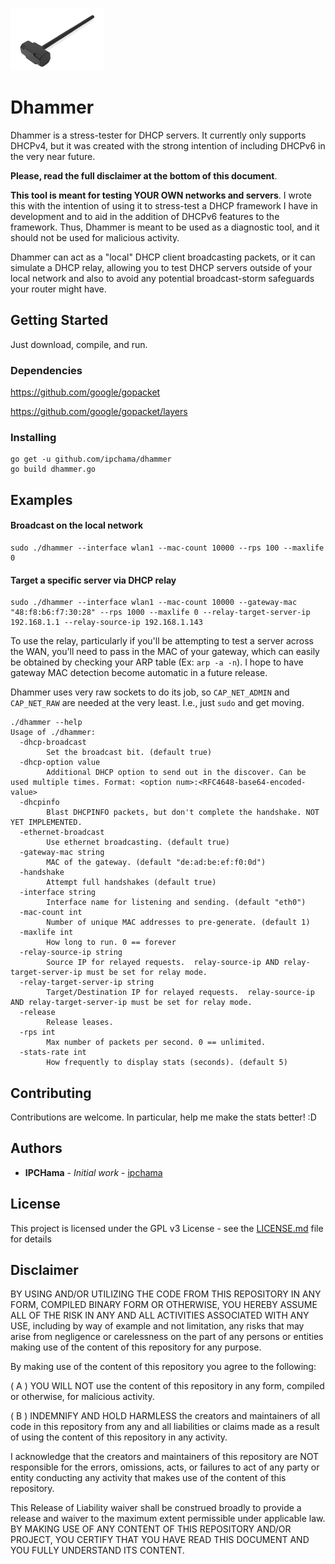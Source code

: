 ![alt text](sledge.jpg "Dhammer")

# Dhammer

Dhammer is a stress-tester for DHCP servers.  It currently only supports DHCPv4, but it was created with the strong intention of including DHCPv6 in the very near future.

**Please, read the full disclaimer at the bottom of this document**.

**This tool is meant for testing YOUR OWN networks and servers**.  I wrote this with the intention of using it to stress-test a DHCP framework I have in development and to aid in the addition of DHCPv6 features to the framework.  Thus, Dhammer is meant to be used as a diagnostic tool, and it should not be used for malicious activity.

Dhammer can act as a "local" DHCP client broadcasting packets, or it can simulate a DHCP relay, allowing you to test DHCP servers outside of your local network and also to avoid any potential broadcast-storm safeguards your router might have.

## Getting Started

Just download, compile, and run.

### Dependencies

https://github.com/google/gopacket

https://github.com/google/gopacket/layers

### Installing

```
go get -u github.com/ipchama/dhammer
go build dhammer.go
```
## Examples
#### Broadcast on the local network 
```
sudo ./dhammer --interface wlan1 --mac-count 10000 --rps 100 --maxlife 0
```
#### Target a specific server via DHCP relay
```
sudo ./dhammer --interface wlan1 --mac-count 10000 --gateway-mac "48:f8:b6:f7:30:28" --rps 1000 --maxlife 0 --relay-target-server-ip 192.168.1.1 --relay-source-ip 192.168.1.143
```
To use the relay, particularly if you'll be attempting to test a server across the WAN, you'll need to pass in the MAC of your gateway, which can easily be obtained by checking your ARP table (Ex: `arp -a -n`).  I hope to have gateway MAC detection become automatic in a future release.

Dhammer uses very raw sockets to do its job, so `CAP_NET_ADMIN` and `CAP_NET_RAW` are needed at the very least.  I.e., just `sudo` and get moving.

```
./dhammer --help
Usage of ./dhammer:
  -dhcp-broadcast
    	Set the broadcast bit. (default true)
  -dhcp-option value
    	Additional DHCP option to send out in the discover. Can be used multiple times. Format: <option num>:<RFC4648-base64-encoded-value>
  -dhcpinfo
    	Blast DHCPINFO packets, but don't complete the handshake. NOT YET IMPLEMENTED.
  -ethernet-broadcast
    	Use ethernet broadcasting. (default true)
  -gateway-mac string
    	MAC of the gateway. (default "de:ad:be:ef:f0:0d")
  -handshake
    	Attempt full handshakes (default true)
  -interface string
    	Interface name for listening and sending. (default "eth0")
  -mac-count int
    	Number of unique MAC addresses to pre-generate. (default 1)
  -maxlife int
    	How long to run. 0 == forever
  -relay-source-ip string
    	Source IP for relayed requests.  relay-source-ip AND relay-target-server-ip must be set for relay mode.
  -relay-target-server-ip string
    	Target/Destination IP for relayed requests.  relay-source-ip AND relay-target-server-ip must be set for relay mode.
  -release
    	Release leases.
  -rps int
    	Max number of packets per second. 0 == unlimited.
  -stats-rate int
    	How frequently to display stats (seconds). (default 5)
```
## Contributing

Contributions are welcome.  In particular, help me make the stats better! :D

## Authors

* **IPCHama** - *Initial work* - [ipchama](https://github.com/ipchama)

## License

This project is licensed under the GPL v3 License - see the [LICENSE.md](LICENSE.md) file for details

## Disclaimer

BY USING AND/OR UTILIZING THE CODE FROM THIS REPOSITORY IN ANY FORM, COMPILED BINARY FORM OR OTHERWISE, YOU HEREBY ASSUME ALL OF THE RISK IN ANY AND ALL ACTIVITIES ASSOCIATED WITH ANY USE, including by way of example and not limitation, any risks that may arise from negligence or carelessness on the part of any persons or entities making use of the content of this repository for any purpose. 

By making use of the content of this repository you agree to the following:

( A ) YOU WILL NOT use the content of this repository in any form, compiled or otherwise, for malicious activity.

( B ) INDEMNIFY AND HOLD HARMLESS the creators and maintainers of all code in this repository from any and all liabilities or claims made as a result of using the content of this repository in any activity. 

I acknowledge that the creators and maintainers of this repository are NOT responsible for the errors, omissions, acts, or failures to act of any party or entity conducting any activity that makes use of the content of this repository. 

This Release of Liability waiver shall be construed broadly to provide a release and waiver to the maximum extent permissible under applicable law. 
BY MAKING USE OF ANY CONTENT OF THIS REPOSITORY AND/OR PROJECT, YOU CERTIFY THAT YOU HAVE READ THIS DOCUMENT AND YOU FULLY UNDERSTAND ITS CONTENT.


